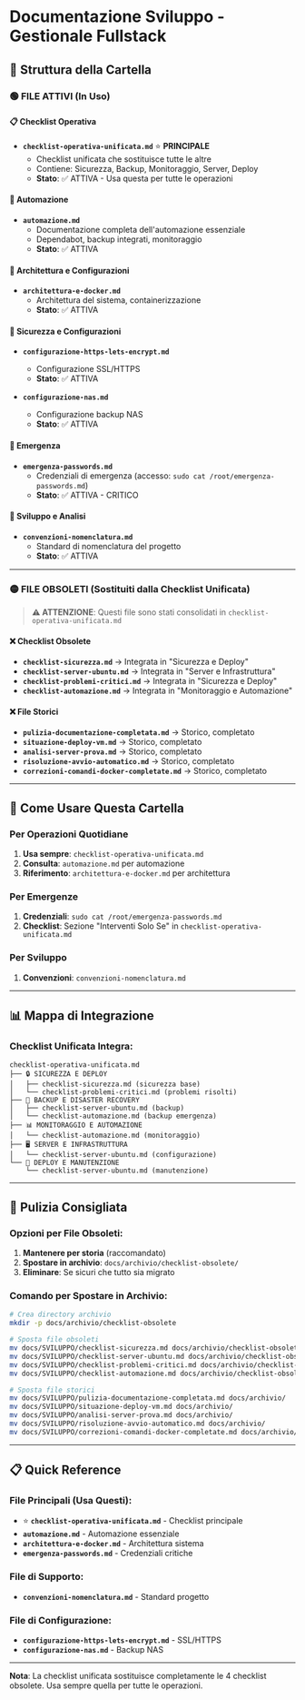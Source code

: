 # Documentazione Sviluppo - Gestionale Fullstack

## 📁 Struttura della Cartella

### 🟢 FILE ATTIVI (In Uso)

#### 📋 Checklist Operativa
- **`checklist-operativa-unificata.md`** ⭐ **PRINCIPALE**
  - Checklist unificata che sostituisce tutte le altre
  - Contiene: Sicurezza, Backup, Monitoraggio, Server, Deploy
  - **Stato**: ✅ ATTIVA - Usa questa per tutte le operazioni

#### 🔧 Automazione
- **`automazione.md`**
  - Documentazione completa dell'automazione essenziale
  - Dependabot, backup integrati, monitoraggio
  - **Stato**: ✅ ATTIVA

#### 🐳 Architettura e Configurazioni
- **`architettura-e-docker.md`**
  - Architettura del sistema, containerizzazione
  - **Stato**: ✅ ATTIVA

#### 🔐 Sicurezza e Configurazioni
- **`configurazione-https-lets-encrypt.md`**
  - Configurazione SSL/HTTPS
  - **Stato**: ✅ ATTIVA

- **`configurazione-nas.md`**
  - Configurazione backup NAS
  - **Stato**: ✅ ATTIVA

#### 🚨 Emergenza
- **`emergenza-passwords.md`**
  - Credenziali di emergenza (accesso: `sudo cat /root/emergenza-passwords.md`)
  - **Stato**: ✅ ATTIVA - CRITICO

#### 📝 Sviluppo e Analisi
- **`convenzioni-nomenclatura.md`**
  - Standard di nomenclatura del progetto
  - **Stato**: ✅ ATTIVA

---

### 🟡 FILE OBSOLETI (Sostituiti dalla Checklist Unificata)

> **⚠️ ATTENZIONE**: Questi file sono stati consolidati in `checklist-operativa-unificata.md`

#### ❌ Checklist Obsolete
- **`checklist-sicurezza.md`** → Integrata in "Sicurezza e Deploy"
- **`checklist-server-ubuntu.md`** → Integrata in "Server e Infrastruttura"
- **`checklist-problemi-critici.md`** → Integrata in "Sicurezza e Deploy"
- **`checklist-automazione.md`** → Integrata in "Monitoraggio e Automazione"

#### ❌ File Storici
- **`pulizia-documentazione-completata.md`** → Storico, completato
- **`situazione-deploy-vm.md`** → Storico, completato
- **`analisi-server-prova.md`** → Storico, completato
- **`risoluzione-avvio-automatico.md`** → Storico, completato
- **`correzioni-comandi-docker-completate.md`** → Storico, completato

---

## 🎯 Come Usare Questa Cartella

### Per Operazioni Quotidiane
1. **Usa sempre**: `checklist-operativa-unificata.md`
2. **Consulta**: `automazione.md` per automazione
3. **Riferimento**: `architettura-e-docker.md` per architettura

### Per Emergenze
1. **Credenziali**: `sudo cat /root/emergenza-passwords.md`
2. **Checklist**: Sezione "Interventi Solo Se" in `checklist-operativa-unificata.md`

### Per Sviluppo
1. **Convenzioni**: `convenzioni-nomenclatura.md`

---

## 📊 Mappa di Integrazione

### Checklist Unificata Integra:

```
checklist-operativa-unificata.md
├── 🔒 SICUREZZA E DEPLOY
│   ├── checklist-sicurezza.md (sicurezza base)
│   └── checklist-problemi-critici.md (problemi risolti)
├── 💾 BACKUP E DISASTER RECOVERY
│   ├── checklist-server-ubuntu.md (backup)
│   └── checklist-automazione.md (backup emergenza)
├── 📊 MONITORAGGIO E AUTOMAZIONE
│   └── checklist-automazione.md (monitoraggio)
├── 🖥️ SERVER E INFRASTRUTTURA
│   └── checklist-server-ubuntu.md (configurazione)
└── 🚀 DEPLOY E MANUTENZIONE
    └── checklist-server-ubuntu.md (manutenzione)
```

---

## 🧹 Pulizia Consigliata

### Opzioni per File Obsoleti:

1. **Mantenere per storia** (raccomandato)
2. **Spostare in archivio**: `docs/archivio/checklist-obsolete/`
3. **Eliminare**: Se sicuri che tutto sia migrato

### Comando per Spostare in Archivio:
```bash
# Crea directory archivio
mkdir -p docs/archivio/checklist-obsolete

# Sposta file obsoleti
mv docs/SVILUPPO/checklist-sicurezza.md docs/archivio/checklist-obsolete/
mv docs/SVILUPPO/checklist-server-ubuntu.md docs/archivio/checklist-obsolete/
mv docs/SVILUPPO/checklist-problemi-critici.md docs/archivio/checklist-obsolete/
mv docs/SVILUPPO/checklist-automazione.md docs/archivio/checklist-obsolete/

# Sposta file storici
mv docs/SVILUPPO/pulizia-documentazione-completata.md docs/archivio/
mv docs/SVILUPPO/situazione-deploy-vm.md docs/archivio/
mv docs/SVILUPPO/analisi-server-prova.md docs/archivio/
mv docs/SVILUPPO/risoluzione-avvio-automatico.md docs/archivio/
mv docs/SVILUPPO/correzioni-comandi-docker-completate.md docs/archivio/
```

---

## 📋 Quick Reference

### File Principali (Usa Questi):
- ⭐ **`checklist-operativa-unificata.md`** - Checklist principale
- **`automazione.md`** - Automazione essenziale
- **`architettura-e-docker.md`** - Architettura sistema
- **`emergenza-passwords.md`** - Credenziali critiche

### File di Supporto:
- **`convenzioni-nomenclatura.md`** - Standard progetto

### File di Configurazione:
- **`configurazione-https-lets-encrypt.md`** - SSL/HTTPS
- **`configurazione-nas.md`** - Backup NAS

---

**Nota**: La checklist unificata sostituisce completamente le 4 checklist obsolete. Usa sempre quella per tutte le operazioni. 